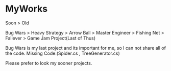 # MyWorks
Soon > Old

Bug Wars > Heavy Strategy > Arrow Ball > Master Engineer > Fishing Net > Fallever > Game Jam Project(Last of Thus)

Bug Wars is my last project and its important for me, so I can not share all of the code.
Missing Code:(Spider.cs , TreeGenerator.cs)

Please prefer to look my sooner projects.
